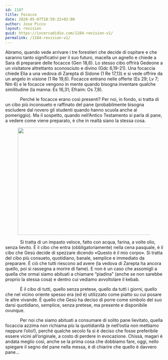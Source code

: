 ```yaml
---
id: 1187
title: Focacce
date: 2020-05-07T18:59:22+02:00
author: Jose Picco
layout: revision
guid: https://incercadidio.com/1184-revision-v1/
permalink: /1184-revision-v1/
---
```

Abramo, quando vede arrivare i tre forestieri che decide di ospitare e che saranno tanto significativi per il suo futuro, macella un agnello e chiede a Sara di preparare delle focacce (Gen 18,6). Lo stesso cibo offrirà Gedeone a un visitatore altrettanto sconosciuto e divino (Gdc 6,19-21). Una focaccia chiede Elia a una vedova di Zarepta di Sidone (1 Re 17,13) e si vede offrire da un angelo in visione (1 Re 19,6). Focacce entrano nelle offerte (Es 29; Lv 7; Nm 6) e le focacce vengono in mente quando bisogna inventare qualche similitudine (la manna: Es 16,31; Efraim: Os 7,8). 

&nbsp;&nbsp;&nbsp;&nbsp;&nbsp;&nbsp;&nbsp;&nbsp;&nbsp;&nbsp;&nbsp; Perché le focacce erano così presenti? Per noi, in fondo, si tratta di un cibo più inconsueto e raffinato del pane (probabilmente bisogna escludere dal novero gli studenti quando hanno scuola anche al pomeriggio). Ma il sospetto, quando nell’Antico Testamento si parla di pane, a vedere come viene preparato, è che in realtà siano la stessa cosa.<figure class="wp-block-image size-large is-resized">

<img src="https://incercadidio.com/wp-content/uploads/2020/05/107.jpg" alt="" class="wp-image-1186" width="637" height="342" srcset="https://incercadidio.com/wp-content/uploads/2020/05/107.jpg 404w, https://incercadidio.com/wp-content/uploads/2020/05/107-300x161.jpg 300w" sizes="(max-width: 637px) 100vw, 637px" /> </figure> 

&nbsp;&nbsp;&nbsp;&nbsp;&nbsp;&nbsp;&nbsp;&nbsp;&nbsp;&nbsp;&nbsp; Si tratta di un impasto veloce, fatto con acqua, farina, a volte olio, senza lievito. È il cibo che entra (obbligatoriamente) nella cena pasquale, è il cibo che Gesù decide di spezzare dicendo «Questo è il mio corpo». Si tratta del cibo più consueto, quotidiano, banale, semplice e immediato da preparare. È ciò che tutti riescono ad avere (la vedova di Zarepta ha ancora quello, poi si rassegna a morire di fame). E non è un caso che assomigli a quella che ormai siamo abituati a chiamare “piadina” (anche se non sarebbe proprio la stessa cosa) e dentro cui vediamo avvoltolare il kebab.

&nbsp;&nbsp;&nbsp;&nbsp;&nbsp;&nbsp;&nbsp;&nbsp;&nbsp;&nbsp;&nbsp; È il cibo di tutti, quello senza pretese, quello da tutti i giorni, quello che nel vicino oriente spesso era (ed è) utilizzato come piatto su cui posare le altre vivande. È quello che Gesù ha deciso di porre come simbolo del suo darsi quotidiano, semplice, senza pretese, ma presente e disponibile ovunque. 

&nbsp;&nbsp;&nbsp;&nbsp;&nbsp;&nbsp;&nbsp;&nbsp;&nbsp;&nbsp;&nbsp; Per noi che siamo abituati a consumare di solito pane lievitato, quella focaccia azzima non richiama più la quotidianità (e nell’ostia non mettiamo neppure l’olio!), perché qualche secolo fa si è deciso che fosse preferibile essere vicini all’originale, a costo di perdere in evocazione. Chissà, magari è andata meglio così, anche se la prima cosa che dobbiamo fare, oggi, nello spiegare il segno del pane nella messa, è di chiarire che quello è davvero pane&#8230;